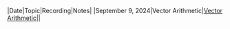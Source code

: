 |Date|Topic|Recording|Notes|
|September 9, 2024|Vector Arithmetic|[Vector Arithmetic](https://drive.google.com/file/d/1-m5eihrmPFXM3zJHsGDoQZG_JpNiR1r1/view?usp=drive_link)||
